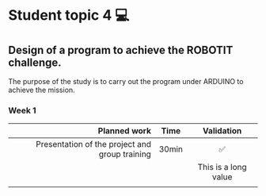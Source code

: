 # Student topic 4 💻

## Design of a program to achieve the ROBOTIT challenge.
The purpose of the study is to carry out the program under ARDUINO to achieve the mission.

### Week 1
| Planned work | Time | Validation |
|--------:|----------------------------|:--------------------:|
| Presentation of the project and group training | 30min | ✅ |
|         |                            | This is a long value |
|         |                            |                      |
